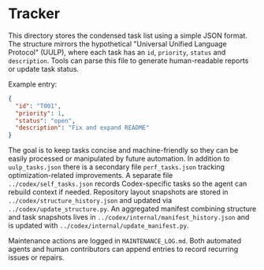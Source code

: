 # Tracker

This directory stores the condensed task list using a simple JSON format. The
structure mirrors the hypothetical "Universal Unified Language Protocol" (UULP),
where each task has an `id`, `priority`, `status` and `description`. Tools can
parse this file to generate human-readable reports or update task status.

Example entry:

```json
{
  "id": "T001",
  "priority": 1,
  "status": "open",
  "description": "Fix and expand README"
}
```

The goal is to keep tasks concise and machine-friendly so they can be easily
processed or manipulated by future automation. In addition to `uulp_tasks.json`
there is a secondary file `perf_tasks.json` tracking optimization-related
improvements. A separate file `../codex/self_tasks.json` records Codex-specific
tasks so the agent can rebuild context if needed. Repository layout snapshots
are stored in `../codex/structure_history.json` and updated via
`../codex/update_structure.py`. An aggregated manifest combining structure and
task snapshots lives in `../codex/internal/manifest_history.json` and is
updated with `../codex/internal/update_manifest.py`.

Maintenance actions are logged in `MAINTENANCE_LOG.md`. Both automated agents
and human contributors can append entries to record recurring issues or repairs.
